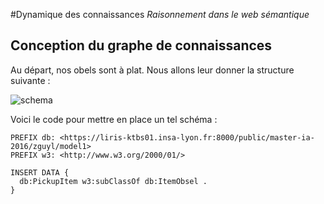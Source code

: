 #Dynamique des connaissances
*Raisonnement dans le web sémantique*


## Conception du graphe de connaissances
Au départ, nos obels sont à plat. Nous allons leur donner la structure suivante :

![schema](OWL_minetrace.png)

Voici le code pour mettre en place un tel schéma :

```SPARQL
PREFIX db: <https://liris-ktbs01.insa-lyon.fr:8000/public/master-ia-2016/zguyl/model1>
PREFIX w3: <http://www.w3.org/2000/01/>

INSERT DATA {
  db:PickupItem w3:subClassOf db:ItemObsel .
}

```
